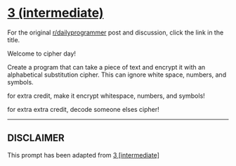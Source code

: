 # [3 (intermediate)](https://www.reddit.com/r/dailyprogrammer/comments/pkwb1/2112012_challenge_3_intermediate/)

For the original [r/dailyprogrammer](https://www.reddit.com/r/dailyprogrammer/) post and discussion, click the link in the title.

Welcome to cipher day! 

Create a program that can take a piece of text and encrypt it with an alphabetical substitution cipher. This can ignore white space, numbers, and symbols.

for extra credit, make it encrypt whitespace, numbers, and symbols!

for extra extra credit, decode someone elses cipher!


----
## **DISCLAIMER**
This prompt has been adapted from [3 [intermediate]](https://www.reddit.com/r/dailyprogrammer/comments/pkwb1/2112012_challenge_3_intermediate/
)
